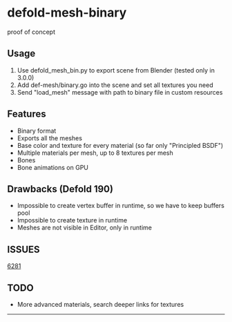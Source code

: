 # defold-mesh-binary
proof of concept

## Usage
1. Use defold_mesh_bin.py to export scene from Blender (tested only in 3.0.0)
2. Add def-mesh/binary.go into the scene and set all textures you need
3. Send "load_mesh" message with path to binary file in custom resources

## Features
* Binary format
* Exports all the meshes
* Base color and texture for every material (so far only "Principled BSDF")
* Multiple materials per mesh, up to 8 textures per mesh
* Bones
* Bone animations on GPU

## Drawbacks (Defold 190)
* Impossible to create vertex buffer in runtime, so we have to keep buffers pool
* Impossible to create texture in runtime
* Meshes are not visible in Editor, only in runtime

## ISSUES
[6281](https://github.com/defold/defold/issues/6281)

## TODO
* More advanced materials, search deeper links for textures
---